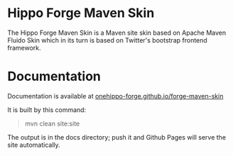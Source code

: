 
# Hippo Forge Maven Skin

The Hippo Forge Maven Skin is a Maven site skin based on Apache Maven Fluido Skin which in its turn is based on 
Twitter's bootstrap frontend framework.  

# Documentation 

Documentation is available at [onehippo-forge.github.io/forge-maven-skin](https://onehippo-forge.github.io/forge-maven-skin)

It is built by this command:

 > mvn clean site:site
 
The output is in the docs directory; push it and Github Pages will serve the site automatically.  
